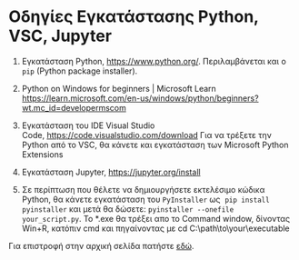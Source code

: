 
# Οδηγίες Εγκατάστασης Python, VSC, Jupyter

1. Eγκατάσταση Python, https://www.python.org/. Περιλαμβάνεται και ο `pip` (Python package installer).

1. Python on Windows for beginners | Microsoft Learn  https://learn.microsoft.com/en-us/windows/python/beginners?wt.mc_id=developermscom

1. Εγκατάσταση του IDE Visual Studio Code, https://code.visualstudio.com/download 
Για να τρέξετε την Python από το VSC, θα κάνετε και εγκατάσταση των Microsoft Python Extensions

1. Εγκατάσταση Jupyter, https://jupyter.org/install

1. Σε περίπτωση που θέλετε να δημιουργήσετε εκτελέσιμο κώδικα Python, θα κάνετε εγκατάσταση του `PyInstaller` ως 
`pip install pyinstaller` και μετά θα δώσετε: `pyinstaller --onefile your_script.py`. To *.exe θα τρέξει απο το Command window, δίνοντας Win+R, κατόπιν cmd και πηγαίνοντας με cd C:\path\to\your\executable


 Για επιστροφή στην αρχική σελίδα πατήστε [εδώ](README.md).
